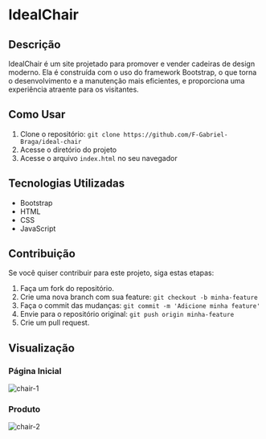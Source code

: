 # IdealChair

## Descrição
IdealChair é um site projetado para promover e vender cadeiras de design moderno. Ela é construída com
o uso do framework Bootstrap, o que torna o desenvolvimento e a manutenção mais eficientes, e proporciona
uma experiência atraente para os visitantes.

## Como Usar
 1. Clone o repositório: `git clone https://github.com/F-Gabriel-Braga/ideal-chair`
 2. Acesse o diretório do projeto
 3. Acesse o arquivo `index.html` no seu navegador

## Tecnologias Utilizadas
* Bootstrap
* HTML
* CSS
* JavaScript

## Contribuição
Se você quiser contribuir para este projeto, siga estas etapas:
1. Faça um fork do repositório.
2. Crie uma nova branch com sua feature: `git checkout -b minha-feature`
3. Faça o commit das mudanças: `git commit -m 'Adicione minha feature'`
4. Envie para o repositório original: `git push origin minha-feature`
5. Crie um pull request.

## Visualização
### Página Inicial
![chair-1](https://github.com/F-Gabriel-Braga/pokedex-app/assets/66652642/a9d9fd20-8657-48f2-9041-f73644f0862f)
### Produto
![chair-2](https://github.com/F-Gabriel-Braga/pokedex-app/assets/66652642/6d2a177e-3803-49ee-af44-4b78fcf1eda3)
